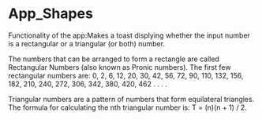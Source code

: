 # App_Shapes

Functionality of the app:Makes a toast displying whether the input number is a rectangular or a triangular
(or both) number.

The numbers that can be arranged to form a rectangle are called Rectangular Numbers
(also known as Pronic numbers).
The first few rectangular numbers are:
0, 2, 6, 12, 20, 30, 42, 56, 72, 90, 110, 132, 156, 182, 210, 240, 272, 306, 342, 380, 420, 462 . . . .


Triangular numbers are a pattern of numbers that form equilateral triangles.
The formula for calculating the nth triangular number is: T = (n)(n + 1) / 2.
